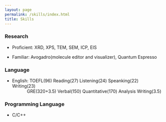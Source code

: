 ```yaml
---
layout: page
permalink: /skills/index.html
title: Skills
---
```

### Research
- Proficient: XRD, XPS, TEM, SEM, ICP, EIS

- Familiar: Avogadro(molecule editor and visualizer), Quantum Espresso

### Language
- English: TOEFL(96) Reading(27) Listening(24) Speanking(22) Writing(23)<br>&nbsp;&nbsp;&nbsp;&nbsp;&nbsp;&nbsp;&nbsp;&nbsp;&nbsp;&nbsp;&nbsp;
           GRE(320+3.5) Verbal(150) Quantitative(170) Analysis Writing(3.5)  

### Programming Language
- C/C++
